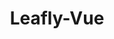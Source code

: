 ---
layout: home

title: Leafly-Vue
titleTemplate: Simple Design System and Component Library

hero:
  name: Leafly-Vue
  text: Design System and Component Library
  tagline: Simple, lightweight, and performant. Meet the modern Vue3 and Tailwind powered Component Library.
  actions:
    - theme: brand 
      text: Get Started
      link: /guide/getting-started
    - theme: alt
      text: View on GitHub
      link: https://github.com/exotelis-labs/leafly-vue
---